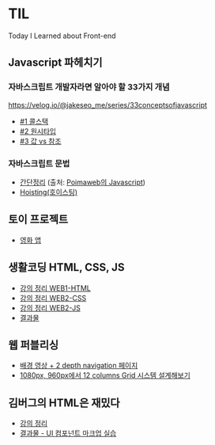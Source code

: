 # TIL
Today I Learned about Front-end

## Javascript 파헤치기
### 자바스크립트 개발자라면 알아야 할 33가지 개념
https://velog.io/@jakeseo_me/series/33conceptsofjavascript
- [#1 콜스택](https://www.notion.so/leediana/1-44ce35f01c9e490c95106728e0714810)
- [#2 원시타입](https://www.notion.so/leediana/2-c5bf6ec408634872921a3a9d3f6f67b0)
- [#3 값 vs 참조](https://www.notion.so/leediana/3-vs-a9922c85eda1479a8a80fa0b23f0aeb0)
### 자바스크립트 문법
- [간단정리](https://www.notion.so/leediana/20c93d5e694c4ab8b0730ac92172c89d)
  (출처: [Poimaweb의 Javascript](https://poiemaweb.com/coding))
- [Hoisting(호이스팅)](https://medium.com/@_diana_lee/javascript-hoisting-%ED%98%B8%EC%9D%B4%EC%8A%A4%ED%8C%85-2df9955db5c7)

## 토이 프로젝트
- [영화 앱](https://github.com/DianaLeee/TIL/tree/master/coding/movie-app)


## 생활코딩 HTML, CSS, JS
- [강의 정리 WEB1-HTML](https://www.notion.so/leediana/WEB1-HTML-66599dadf8c54c33b879c0180d2f7790)
- [강의 정리 WEB2-CSS](https://www.notion.so/leediana/WEB2-CSS-dd21b49123c54c93a16e1e1c2aa9c7c8)
- [강의 정리 WEB2-JS](https://www.notion.so/leediana/WEB2-JavaScript-afb9e5c8c1ee4037872ec16d57234c23)
- [결과물](https://dianaleee.github.io/TIL/HTML/web/index.html)
   
## 웹 퍼블리싱
- [배경 영상 + 2 depth navigation 페이지](https://dianaleee.github.io/TIL/video-background-page/index.html)
- [1080px, 960px에서 12 columns Grid 시스템 설계해보기](https://dianaleee.github.io/TIL/grid/1080-grid-system/grid.html)

## 김버그의 HTML은 재밌다
- [강의 정리](https://www.notion.so/leediana/HTML-58e4ebd2990d4aac8c7dd3d024f4484e)
- [결과물 - UI 컴포넌트 마크업 실습](https://dianaleee.github.io/TIL/markup-practice/index.html)
